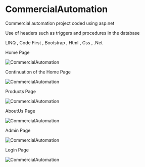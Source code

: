 # CommercialAutomation

<p> Commercial automation project coded using asp.net </p>

<p> Use of headers such as triggers and procedures in the database </p>

<p> LINQ , Code First , Bootstrap , Html , Css , .Net  </p>


Home Page

![CommercialAutomation](https://i.hizliresim.com/ds7swc1.png)

Continuation of the Home Page

![CommercialAutomation](https://i.hizliresim.com/qdql2gt.png)

Products Page

![CommercialAutomation](https://i.hizliresim.com/hxxjy59.png)

AboutUs Page

![CommercialAutomation](https://i.hizliresim.com/3iavync.png)

Admin Page

![CommercialAutomation](https://i.hizliresim.com/8zqdvb5.png)

Login Page

![CommercialAutomation](https://i.hizliresim.com/ruqoco3.png)
